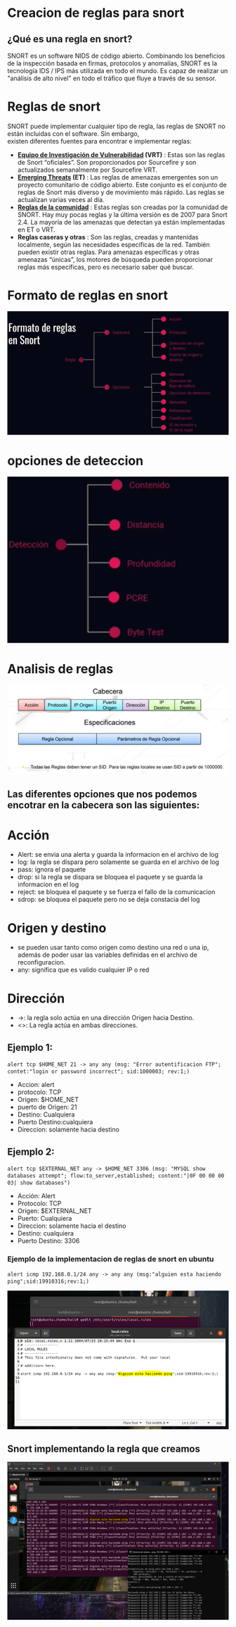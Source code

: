 # Creacion de reglas para snort

## ¿Qué es una regla en snort?
SNORT es un software NIDS de código abierto. 
Combinando los beneficios de la inspección basada en firmas, protocolos y anomalías, SNORT es la tecnología IDS / IPS más utilizada en todo el mundo.
Es capaz de realizar un "análisis de alto nivel" en todo el tráfico que fluye a través de su sensor.
# Reglas de snort
SNORT puede implementar cualquier tipo de regla, las reglas de SNORT no están incluidas con el software. Sin embargo,  
existen diferentes fuentes para encontrar e implementar reglas:
- **[Equipo de Investigación de Vulnerabilidad](https://en.wikipedia.org/wiki/Sourcefire_Vulnerability_Research_Team) (VRT)** : Estas son las reglas de Snort “oficiales”. Son proporcionados por Sourcefire y son actualizados semanalmente por Sourcefire VRT.
- **[Emerging Threats](https://ciberseguridad.blog/reglas-snort-deteccion-de-intrusos-y-uso-no-autorizado/Emerging%20Threats%20(ET)) (ET)** : Las reglas de amenazas emergentes son un proyecto comunitario de código abierto. Este conjunto es el conjunto de reglas de Snort más diverso y de movimiento más rápido. Las reglas se actualizan varias veces al día.
- **[Reglas de la comunidad](https://www.snort.org/downloads/#rule-downloads)** : Estas reglas son creadas por la comunidad de SNORT. Hay muy pocas reglas y la última versión es de 2007 para Snort 2.4. La mayoría de las amenazas que detectan ya están implementadas en ET o VRT.
- **Reglas caseras y otras** : Son las reglas, creadas y mantenidas localmente, según las necesidades específicas de la red. También pueden existir otras reglas. Para amenazas específicas y otras amenazas “únicas”, los motores de búsqueda pueden proporcionar reglas más específicas, pero es necesario saber qué buscar.

# Formato de reglas en snort
![formato](https://github.com/jhonybustamante/Implementacion-Snort-Ubuntu/blob/6d62dfb7b6c9ffbe46b200fea020154dfdcadd28/creacion%20de%20reglas%20para%20snort/Img-rules/1.PNG)

# opciones de deteccion
![deteccion](https://github.com/jhonybustamante/Implementacion-Snort-Ubuntu/blob/6d62dfb7b6c9ffbe46b200fea020154dfdcadd28/creacion%20de%20reglas%20para%20snort/Img-rules/2.PNG)

# Analisis de reglas
![analisis](https://github.com/jhonybustamante/Implementacion-Snort-Ubuntu/blob/ea733338b12c04b1b5b69b0c7882fed67b6e7d61/creacion%20de%20reglas%20para%20snort/Img-rules/4.PNG)

## Las diferentes opciones que nos podemos encotrar en la cabecera son las siguientes:
# Acción

- Alert: se envia una alerta y guarda la informacion en el archivo de log
- log: la regla se dispara pero solamente se guarda en el archivo de log
- pass: ignora el paquete
- drop: si la regla se dispara se bloquea el paquete y se guarda la informacion en el log
- reject: se bloquea el paquete y se fuerza el fallo de la comunicacion
- sdrop: se bloquea el paquete pero no se deja constacia del log

# Origen y destino
- se pueden usar tanto como origen como destino una red o una ip, además de poder usar las variables definidas en el archivo de reconfiguracion.
- any: significa que es valido cualquier IP o red

# Dirección
- ->: la regla solo actúa en una dirección Origen hacia Destino.
- <>: La regla actúa en ambas direcciones.

## Ejemplo 1:
```
alert tcp $HOME_NET 21 -> any any (msg: "Error autentificacion FTP"; contet:"login or password incorrect"; sid:1000003; rev:1;)
```
- Accion: alert
- protocolo: TCP
- Origen: $HOME_NET
- puerto de Origen: 21
- Destino: Cualquiera
- Puerto Destino:cualquiera
- Direccion: solamente hacia destino
## Ejemplo 2:
```
alert tcp $EXTERNAL_NET any -> $HOME_NET 3306 (msg: "MYSQL show databases attempt"; flow:to_server,established; content:"|0F 00 00 00 03| show databases") 
```
- Acción: Alert 
- Protocolo: TCP
- Origen: $EXTERNAL_NET
- Puerto: Cualquiera
- Direccion: solamente hacia el destino
- Destino: cualquiera
- Puerto Destino: 3306 

### Ejemplo de la implementacion de reglas de snort en ubuntu
```
alert icmp 192.168.0.1/24 any -> any any (msg:"alguien esta haciendo ping";sid:19910316;rev:1;)
```
![ejemplo](https://github.com/jhonybustamante/Implementacion-Snort-Ubuntu/blob/1e6ee29202666b1d30efcdd0051cf51d401163c9/creacion%20de%20reglas%20para%20snort/Img-rules/12.PNG)

## Snort implementando la regla que creamos
![snort](https://github.com/jhonybustamante/Implementacion-Snort-Ubuntu/blob/1e6ee29202666b1d30efcdd0051cf51d401163c9/instalacion%20de%20snort%20en%20ubuntu/snort-img/haciendo%20ping%20a%20la%20maquina.PNG)
